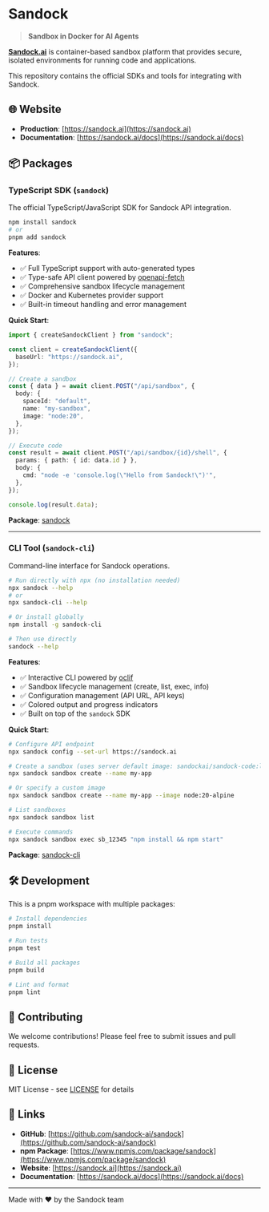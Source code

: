 
# Sandock

> **Sandbox in Docker for AI Agents**

[**Sandock.ai**](https://sandock.ai) is container-based sandbox platform that provides secure, isolated environments for running code and applications.

This repository contains the official SDKs and tools for integrating with Sandock.

## 🌐 Website

- **Production**: [https://sandock.ai](https://sandock.ai)
- **Documentation**: [https://sandock.ai/docs](https://sandock.ai/docs)

## 📦 Packages

### TypeScript SDK (`sandock`)

The official TypeScript/JavaScript SDK for Sandock API integration.

```bash
npm install sandock
# or
pnpm add sandock
```

**Features**:
- ✅ Full TypeScript support with auto-generated types
- ✅ Type-safe API client powered by [openapi-fetch](https://github.com/drwpow/openapi-typescript)
- ✅ Comprehensive sandbox lifecycle management
- ✅ Docker and Kubernetes provider support
- ✅ Built-in timeout handling and error management

**Quick Start**:

```typescript
import { createSandockClient } from "sandock";

const client = createSandockClient({
  baseUrl: "https://sandock.ai",
});

// Create a sandbox
const { data } = await client.POST("/api/sandbox", {
  body: {
    spaceId: "default",
    name: "my-sandbox",
    image: "node:20",
  },
});

// Execute code
const result = await client.POST("/api/sandbox/{id}/shell", {
  params: { path: { id: data.id } },
  body: {
    cmd: "node -e 'console.log(\"Hello from Sandock!\")'",
  },
});

console.log(result.data);
```

**Package**: [sandock](./packages/sandock-js)

---

### CLI Tool (`sandock-cli`)

Command-line interface for Sandock operations.

```bash
# Run directly with npx (no installation needed)
npx sandock --help
# or
npx sandock-cli --help

# Or install globally
npm install -g sandock-cli

# Then use directly
sandock --help
```

**Features**:
- ✅ Interactive CLI powered by [oclif](https://oclif.io/)
- ✅ Sandbox lifecycle management (create, list, exec, info)
- ✅ Configuration management (API URL, API keys)
- ✅ Colored output and progress indicators
- ✅ Built on top of the `sandock` SDK

**Quick Start**:

```bash
# Configure API endpoint
npx sandock config --set-url https://sandock.ai

# Create a sandbox (uses server default image: sandockai/sandock-code:latest)
npx sandock sandbox create --name my-app

# Or specify a custom image
npx sandock sandbox create --name my-app --image node:20-alpine

# List sandboxes
npx sandock sandbox list

# Execute commands
npx sandock sandbox exec sb_12345 "npm install && npm start"
```

**Package**: [sandock-cli](./packages/sandock-cli)


## 🛠️ Development

This is a pnpm workspace with multiple packages:

```bash
# Install dependencies
pnpm install

# Run tests
pnpm test

# Build all packages
pnpm build

# Lint and format
pnpm lint
```

## 🤝 Contributing

We welcome contributions! Please feel free to submit issues and pull requests.

## 📄 License

MIT License - see [LICENSE](./LICENSE) for details

## 🔗 Links

- **GitHub**: [https://github.com/sandock-ai/sandock](https://github.com/sandock-ai/sandock)
- **npm Package**: [https://www.npmjs.com/package/sandock](https://www.npmjs.com/package/sandock)
- **Website**: [https://sandock.ai](https://sandock.ai)
- **Documentation**: [https://sandock.ai/docs](https://sandock.ai/docs)

---

Made with ❤️ by the Sandock team
